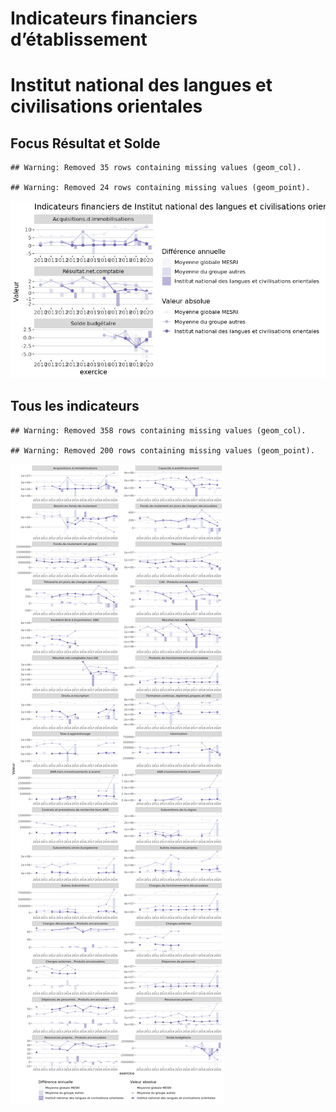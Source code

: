 Indicateurs financiers d’établissement
================

# Institut national des langues et civilisations orientales

## Focus Résultat et Solde

    ## Warning: Removed 35 rows containing missing values (geom_col).

    ## Warning: Removed 24 rows containing missing values (geom_point).

![](institut_national_des_langues_et_civilisations_orientales_files/figure-gfm/etab.focus-1.png)<!-- -->

## Tous les indicateurs

    ## Warning: Removed 358 rows containing missing values (geom_col).

    ## Warning: Removed 200 rows containing missing values (geom_point).

![](institut_national_des_langues_et_civilisations_orientales_files/figure-gfm/etab-1.png)<!-- -->
